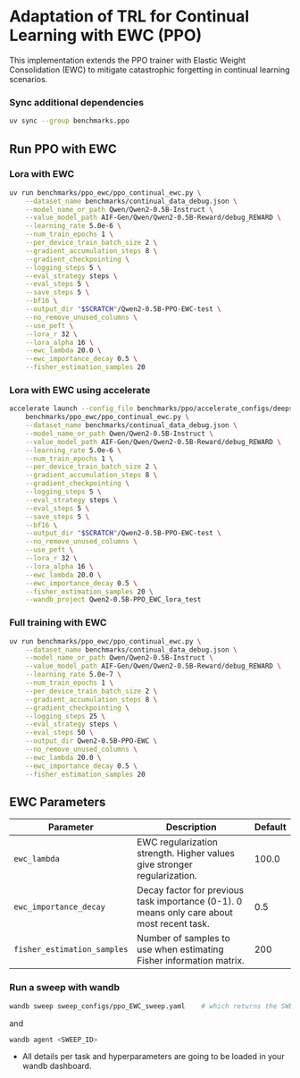 # Adaptation of TRL for Continual Learning with EWC (PPO)

This implementation extends the PPO trainer with Elastic Weight Consolidation (EWC) to mitigate catastrophic forgetting in continual learning scenarios.

### Sync additional dependencies

```sh
uv sync --group benchmarks.ppo
```

## Run PPO with EWC

### Lora with EWC

```sh
uv run benchmarks/ppo_ewc/ppo_continual_ewc.py \
    --dataset_name benchmarks/continual_data_debug.json \
    --model_name_or_path Qwen/Qwen2-0.5B-Instruct \
    --value_model_path AIF-Gen/Qwen/Qwen2-0.5B-Reward/debug_REWARD \
    --learning_rate 5.0e-6 \
    --num_train_epochs 1 \
    --per_device_train_batch_size 2 \
    --gradient_accumulation_steps 8 \
    --gradient_checkpointing \
    --logging_steps 5 \
    --eval_strategy steps \
    --eval_steps 5 \
    --save_steps 5 \
    --bf16 \
    --output_dir "$SCRATCH"/Qwen2-0.5B-PPO-EWC-test \
    --no_remove_unused_columns \
    --use_peft \
    --lora_r 32 \
    --lora_alpha 16 \
    --ewc_lambda 20.0 \
    --ewc_importance_decay 0.5 \
    --fisher_estimation_samples 20
```

### Lora with EWC using accelerate

```sh
accelerate launch --config_file benchmarks/ppo/accelerate_configs/deepspeed_zero3.yaml \
    benchmarks/ppo_ewc/ppo_continual_ewc.py \
    --dataset_name benchmarks/continual_data_debug.json \
    --model_name_or_path Qwen/Qwen2-0.5B-Instruct \
    --value_model_path AIF-Gen/Qwen/Qwen2-0.5B-Reward/debug_REWARD \
    --learning_rate 5.0e-6 \
    --num_train_epochs 1 \
    --per_device_train_batch_size 2 \
    --gradient_accumulation_steps 8 \
    --gradient_checkpointing \
    --logging_steps 5 \
    --eval_strategy steps \
    --eval_steps 5 \
    --save_steps 5 \
    --bf16 \
    --output_dir "$SCRATCH"/Qwen2-0.5B-PPO-EWC-test \
    --no_remove_unused_columns \
    --use_peft \
    --lora_r 32 \
    --lora_alpha 16 \
    --ewc_lambda 20.0 \
    --ewc_importance_decay 0.5 \
    --fisher_estimation_samples 20 \
    --wandb_project Qwen2-0.5B-PPO_EWC_lora_test
```

### Full training with EWC

```sh
uv run benchmarks/ppo_ewc/ppo_continual_ewc.py \
    --dataset_name benchmarks/continual_data_debug.json \
    --model_name_or_path Qwen/Qwen2-0.5B-Instruct \
    --value_model_path AIF-Gen/Qwen/Qwen2-0.5B-Reward/debug_REWARD \
    --learning_rate 5.0e-7 \
    --num_train_epochs 1 \
    --per_device_train_batch_size 2 \
    --gradient_accumulation_steps 8 \
    --gradient_checkpointing \
    --logging_steps 25 \
    --eval_strategy steps \
    --eval_steps 50 \
    --output_dir Qwen2-0.5B-PPO-EWC \
    --no_remove_unused_columns \
    --ewc_lambda 20.0 \
    --ewc_importance_decay 0.5 \
    --fisher_estimation_samples 20
```

## EWC Parameters

| Parameter                   | Description                                                                                | Default |
| --------------------------- | ------------------------------------------------------------------------------------------ | ------- |
| `ewc_lambda`                | EWC regularization strength. Higher values give stronger regularization.                   | 100.0   |
| `ewc_importance_decay`      | Decay factor for previous task importance (0-1). 0 means only care about most recent task. | 0.5     |
| `fisher_estimation_samples` | Number of samples to use when estimating Fisher information matrix.                        | 200     |

### Run a sweep with wandb

```sh
wandb sweep sweep_configs/ppo_EWC_sweep.yaml    # which returns the SWEEP_ID
```

and

```sh
wandb agent <SWEEP_ID>
```

- All details per task and hyperparameters are going to be loaded in your wandb dashboard.
